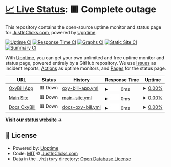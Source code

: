 # [📈 Live Status](https://status.oxybill.com): <!--live status--> **🟥 Complete outage**

This repository contains the open-source uptime monitor and status page for [JustInClicks.com](https://www.justinclicks.com), powered by [Upptime](https://github.com/upptime/upptime).

[![Uptime CI](https://github.com/justinclicks-com/status.oxybill.com/workflows/Uptime%20CI/badge.svg)](https://github.com/justinclicks-com/status.oxybill.com/actions?query=workflow%3A%22Uptime+CI%22)
[![Response Time CI](https://github.com/justinclicks-com/status.oxybill.com/workflows/Response%20Time%20CI/badge.svg)](https://github.com/justinclicks-com/status.oxybill.com/actions?query=workflow%3A%22Response+Time+CI%22)
[![Graphs CI](https://github.com/justinclicks-com/status.oxybill.com/workflows/Graphs%20CI/badge.svg)](https://github.com/justinclicks-com/status.oxybill.com/actions?query=workflow%3A%22Graphs+CI%22)
[![Static Site CI](https://github.com/justinclicks-com/status.oxybill.com/workflows/Static%20Site%20CI/badge.svg)](https://github.com/justinclicks-com/status.oxybill.com/actions?query=workflow%3A%22Static+Site+CI%22)
[![Summary CI](https://github.com/justinclicks-com/status.oxybill.com/workflows/Summary%20CI/badge.svg)](https://github.com/justinclicks-com/status.oxybill.com/actions?query=workflow%3A%22Summary+CI%22)

With [Upptime](https://upptime.js.org), you can get your own unlimited and free uptime monitor and status page, powered entirely by a GitHub repository. We use [Issues](https://github.com/justinclicks-com/status.oxybill.com/issues) as incident reports, [Actions](https://github.com/justinclicks-com/status.oxybill.com/actions) as uptime monitors, and [Pages](https://status.oxybill.com) for the status page.

<!--start: status pages-->
<!-- This summary is generated by Upptime (https://github.com/upptime/upptime) -->
<!-- Do not edit this manually, your changes will be overwritten -->
<!-- prettier-ignore -->
| URL | Status | History | Response Time | Uptime |
| --- | ------ | ------- | ------------- | ------ |
| <img alt="" src="https://icons.duckduckgo.com/ip3/app.oxybill.com.ico" height="13"> [OxyBill App](https://app.oxybill.com) | 🟥 Down | [oxy-bill-app.yml](https://github.com/JustInClicks-com/status.oxybill.com/commits/HEAD/history/oxy-bill-app.yml) | <details><summary><img alt="Response time graph" src="./graphs/oxy-bill-app/response-time-week.png" height="20"> 0ms</summary><br><a href="https://status.oxybill.com/history/oxy-bill-app"><img alt="Response time 0" src="https://img.shields.io/endpoint?url=https%3A%2F%2Fraw.githubusercontent.com%2FJustInClicks-com%2Fstatus.oxybill.com%2FHEAD%2Fapi%2Foxy-bill-app%2Fresponse-time.json"></a><br><a href="https://status.oxybill.com/history/oxy-bill-app"><img alt="24-hour response time 0" src="https://img.shields.io/endpoint?url=https%3A%2F%2Fraw.githubusercontent.com%2FJustInClicks-com%2Fstatus.oxybill.com%2FHEAD%2Fapi%2Foxy-bill-app%2Fresponse-time-day.json"></a><br><a href="https://status.oxybill.com/history/oxy-bill-app"><img alt="7-day response time 0" src="https://img.shields.io/endpoint?url=https%3A%2F%2Fraw.githubusercontent.com%2FJustInClicks-com%2Fstatus.oxybill.com%2FHEAD%2Fapi%2Foxy-bill-app%2Fresponse-time-week.json"></a><br><a href="https://status.oxybill.com/history/oxy-bill-app"><img alt="30-day response time 0" src="https://img.shields.io/endpoint?url=https%3A%2F%2Fraw.githubusercontent.com%2FJustInClicks-com%2Fstatus.oxybill.com%2FHEAD%2Fapi%2Foxy-bill-app%2Fresponse-time-month.json"></a><br><a href="https://status.oxybill.com/history/oxy-bill-app"><img alt="1-year response time 0" src="https://img.shields.io/endpoint?url=https%3A%2F%2Fraw.githubusercontent.com%2FJustInClicks-com%2Fstatus.oxybill.com%2FHEAD%2Fapi%2Foxy-bill-app%2Fresponse-time-year.json"></a></details> | <details><summary><a href="https://status.oxybill.com/history/oxy-bill-app">0.00%</a></summary><a href="https://status.oxybill.com/history/oxy-bill-app"><img alt="All-time uptime 2.85%" src="https://img.shields.io/endpoint?url=https%3A%2F%2Fraw.githubusercontent.com%2FJustInClicks-com%2Fstatus.oxybill.com%2FHEAD%2Fapi%2Foxy-bill-app%2Fuptime.json"></a><br><a href="https://status.oxybill.com/history/oxy-bill-app"><img alt="24-hour uptime 0.00%" src="https://img.shields.io/endpoint?url=https%3A%2F%2Fraw.githubusercontent.com%2FJustInClicks-com%2Fstatus.oxybill.com%2FHEAD%2Fapi%2Foxy-bill-app%2Fuptime-day.json"></a><br><a href="https://status.oxybill.com/history/oxy-bill-app"><img alt="7-day uptime 0.00%" src="https://img.shields.io/endpoint?url=https%3A%2F%2Fraw.githubusercontent.com%2FJustInClicks-com%2Fstatus.oxybill.com%2FHEAD%2Fapi%2Foxy-bill-app%2Fuptime-week.json"></a><br><a href="https://status.oxybill.com/history/oxy-bill-app"><img alt="30-day uptime 1.38%" src="https://img.shields.io/endpoint?url=https%3A%2F%2Fraw.githubusercontent.com%2FJustInClicks-com%2Fstatus.oxybill.com%2FHEAD%2Fapi%2Foxy-bill-app%2Fuptime-month.json"></a><br><a href="https://status.oxybill.com/history/oxy-bill-app"><img alt="1-year uptime 0.00%" src="https://img.shields.io/endpoint?url=https%3A%2F%2Fraw.githubusercontent.com%2FJustInClicks-com%2Fstatus.oxybill.com%2FHEAD%2Fapi%2Foxy-bill-app%2Fuptime-year.json"></a></details>
| <img alt="" src="https://icons.duckduckgo.com/ip3/www.oxybill.com.ico" height="13"> [Main Site](https://www.oxybill.com) | 🟥 Down | [main-site.yml](https://github.com/JustInClicks-com/status.oxybill.com/commits/HEAD/history/main-site.yml) | <details><summary><img alt="Response time graph" src="./graphs/main-site/response-time-week.png" height="20"> 0ms</summary><br><a href="https://status.oxybill.com/history/main-site"><img alt="Response time 0" src="https://img.shields.io/endpoint?url=https%3A%2F%2Fraw.githubusercontent.com%2FJustInClicks-com%2Fstatus.oxybill.com%2FHEAD%2Fapi%2Fmain-site%2Fresponse-time.json"></a><br><a href="https://status.oxybill.com/history/main-site"><img alt="24-hour response time 0" src="https://img.shields.io/endpoint?url=https%3A%2F%2Fraw.githubusercontent.com%2FJustInClicks-com%2Fstatus.oxybill.com%2FHEAD%2Fapi%2Fmain-site%2Fresponse-time-day.json"></a><br><a href="https://status.oxybill.com/history/main-site"><img alt="7-day response time 0" src="https://img.shields.io/endpoint?url=https%3A%2F%2Fraw.githubusercontent.com%2FJustInClicks-com%2Fstatus.oxybill.com%2FHEAD%2Fapi%2Fmain-site%2Fresponse-time-week.json"></a><br><a href="https://status.oxybill.com/history/main-site"><img alt="30-day response time 0" src="https://img.shields.io/endpoint?url=https%3A%2F%2Fraw.githubusercontent.com%2FJustInClicks-com%2Fstatus.oxybill.com%2FHEAD%2Fapi%2Fmain-site%2Fresponse-time-month.json"></a><br><a href="https://status.oxybill.com/history/main-site"><img alt="1-year response time 0" src="https://img.shields.io/endpoint?url=https%3A%2F%2Fraw.githubusercontent.com%2FJustInClicks-com%2Fstatus.oxybill.com%2FHEAD%2Fapi%2Fmain-site%2Fresponse-time-year.json"></a></details> | <details><summary><a href="https://status.oxybill.com/history/main-site">0.00%</a></summary><a href="https://status.oxybill.com/history/main-site"><img alt="All-time uptime 22.81%" src="https://img.shields.io/endpoint?url=https%3A%2F%2Fraw.githubusercontent.com%2FJustInClicks-com%2Fstatus.oxybill.com%2FHEAD%2Fapi%2Fmain-site%2Fuptime.json"></a><br><a href="https://status.oxybill.com/history/main-site"><img alt="24-hour uptime 0.00%" src="https://img.shields.io/endpoint?url=https%3A%2F%2Fraw.githubusercontent.com%2FJustInClicks-com%2Fstatus.oxybill.com%2FHEAD%2Fapi%2Fmain-site%2Fuptime-day.json"></a><br><a href="https://status.oxybill.com/history/main-site"><img alt="7-day uptime 0.00%" src="https://img.shields.io/endpoint?url=https%3A%2F%2Fraw.githubusercontent.com%2FJustInClicks-com%2Fstatus.oxybill.com%2FHEAD%2Fapi%2Fmain-site%2Fuptime-week.json"></a><br><a href="https://status.oxybill.com/history/main-site"><img alt="30-day uptime 1.38%" src="https://img.shields.io/endpoint?url=https%3A%2F%2Fraw.githubusercontent.com%2FJustInClicks-com%2Fstatus.oxybill.com%2FHEAD%2Fapi%2Fmain-site%2Fuptime-month.json"></a><br><a href="https://status.oxybill.com/history/main-site"><img alt="1-year uptime 0.00%" src="https://img.shields.io/endpoint?url=https%3A%2F%2Fraw.githubusercontent.com%2FJustInClicks-com%2Fstatus.oxybill.com%2FHEAD%2Fapi%2Fmain-site%2Fuptime-year.json"></a></details>
| <img alt="" src="https://icons.duckduckgo.com/ip3/docs.oxybill.com.ico" height="13"> [Docs OxyBill](https://docs.oxybill.com) | 🟥 Down | [docs-oxy-bill.yml](https://github.com/JustInClicks-com/status.oxybill.com/commits/HEAD/history/docs-oxy-bill.yml) | <details><summary><img alt="Response time graph" src="./graphs/docs-oxy-bill/response-time-week.png" height="20"> 0ms</summary><br><a href="https://status.oxybill.com/history/docs-oxy-bill"><img alt="Response time 0" src="https://img.shields.io/endpoint?url=https%3A%2F%2Fraw.githubusercontent.com%2FJustInClicks-com%2Fstatus.oxybill.com%2FHEAD%2Fapi%2Fdocs-oxy-bill%2Fresponse-time.json"></a><br><a href="https://status.oxybill.com/history/docs-oxy-bill"><img alt="24-hour response time 0" src="https://img.shields.io/endpoint?url=https%3A%2F%2Fraw.githubusercontent.com%2FJustInClicks-com%2Fstatus.oxybill.com%2FHEAD%2Fapi%2Fdocs-oxy-bill%2Fresponse-time-day.json"></a><br><a href="https://status.oxybill.com/history/docs-oxy-bill"><img alt="7-day response time 0" src="https://img.shields.io/endpoint?url=https%3A%2F%2Fraw.githubusercontent.com%2FJustInClicks-com%2Fstatus.oxybill.com%2FHEAD%2Fapi%2Fdocs-oxy-bill%2Fresponse-time-week.json"></a><br><a href="https://status.oxybill.com/history/docs-oxy-bill"><img alt="30-day response time 0" src="https://img.shields.io/endpoint?url=https%3A%2F%2Fraw.githubusercontent.com%2FJustInClicks-com%2Fstatus.oxybill.com%2FHEAD%2Fapi%2Fdocs-oxy-bill%2Fresponse-time-month.json"></a><br><a href="https://status.oxybill.com/history/docs-oxy-bill"><img alt="1-year response time 0" src="https://img.shields.io/endpoint?url=https%3A%2F%2Fraw.githubusercontent.com%2FJustInClicks-com%2Fstatus.oxybill.com%2FHEAD%2Fapi%2Fdocs-oxy-bill%2Fresponse-time-year.json"></a></details> | <details><summary><a href="https://status.oxybill.com/history/docs-oxy-bill">0.00%</a></summary><a href="https://status.oxybill.com/history/docs-oxy-bill"><img alt="All-time uptime 6.70%" src="https://img.shields.io/endpoint?url=https%3A%2F%2Fraw.githubusercontent.com%2FJustInClicks-com%2Fstatus.oxybill.com%2FHEAD%2Fapi%2Fdocs-oxy-bill%2Fuptime.json"></a><br><a href="https://status.oxybill.com/history/docs-oxy-bill"><img alt="24-hour uptime 0.00%" src="https://img.shields.io/endpoint?url=https%3A%2F%2Fraw.githubusercontent.com%2FJustInClicks-com%2Fstatus.oxybill.com%2FHEAD%2Fapi%2Fdocs-oxy-bill%2Fuptime-day.json"></a><br><a href="https://status.oxybill.com/history/docs-oxy-bill"><img alt="7-day uptime 0.00%" src="https://img.shields.io/endpoint?url=https%3A%2F%2Fraw.githubusercontent.com%2FJustInClicks-com%2Fstatus.oxybill.com%2FHEAD%2Fapi%2Fdocs-oxy-bill%2Fuptime-week.json"></a><br><a href="https://status.oxybill.com/history/docs-oxy-bill"><img alt="30-day uptime 1.38%" src="https://img.shields.io/endpoint?url=https%3A%2F%2Fraw.githubusercontent.com%2FJustInClicks-com%2Fstatus.oxybill.com%2FHEAD%2Fapi%2Fdocs-oxy-bill%2Fuptime-month.json"></a><br><a href="https://status.oxybill.com/history/docs-oxy-bill"><img alt="1-year uptime 0.00%" src="https://img.shields.io/endpoint?url=https%3A%2F%2Fraw.githubusercontent.com%2FJustInClicks-com%2Fstatus.oxybill.com%2FHEAD%2Fapi%2Fdocs-oxy-bill%2Fuptime-year.json"></a></details>

<!--end: status pages-->

[**Visit our status website →**](https://status.oxybill.com)

## 📄 License

- Powered by: [Upptime](https://github.com/upptime/upptime)
- Code: [MIT](./LICENSE) © [JustInClicks.com](https://www.justinclicks.com)
- Data in the `./history` directory: [Open Database License](https://opendatacommons.org/licenses/odbl/1-0/)
